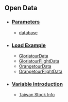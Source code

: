 
## Open Data

<!---MySQL url：http://114.32.89.248/phpmyadmin/ <br>
user : guest <br>
password : 123 <br>--->

* ### [Parameters](https://github.com/f496328mm/FinancialMining/blob/master/OpenData/Parameters.md)<br>
  * [database](https://github.com/f496328mm/FinancialMining/blob/master/OpenData/Parameters.md#database---stockinfo-stockprice-)
  
* ### [Load Example](https://github.com/f496328mm/FinancialMining/blob/master/OpenData/Example.md)<br>
  * [GloriatourData](https://github.com/f496328mm/tripresso/blob/master/OpenData/Example.md#load-gloriatourdata)
  * [GloriatourFlightData](https://github.com/f496328mm/tripresso/blob/master/OpenData/Example.md#load-gloriatourflightdata)
  * [OrangetourData](https://github.com/f496328mm/tripresso/blob/master/OpenData/Example.md#load-orangetourdata)
  * [OrangetourFlightData](https://github.com/f496328mm/tripresso/blob/master/OpenData/Example.md#load-orangetourflightdata)

* ### [Variable Introduction](https://github.com/f496328mm/FinancialMining/blob/master/OpenData/VariableIntroduction.md)
  * [Taiwan Stock Info](https://github.com/f496328mm/tripresso/blob/master/OpenData/Example.md#load-gloriatourdata)



